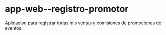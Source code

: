 # app-web--registro-promotor
Aplicacion para registrar todas mis ventas y comisiones de promociones de eventos.
